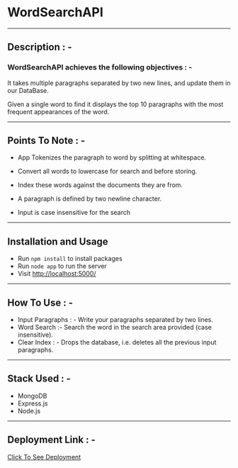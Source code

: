 #                                                 WordSearchAPI

___

## Description : -

### WordSearchAPI achieves the following objectives : -

It takes multiple paragraphs separated by two new lines, and update them in our DataBase.

Given a single word to find it displays the top 10 paragraphs with the most frequent appearances of the word.

___

## Points To Note : -

* App Tokenizes the paragraph to word by splitting at whitespace.

* Convert all words to lowercase for search and before storing.

* Index these words against the documents they are from.

*  A paragraph is defined by two newline character.

* Input is case insensitive for the search

___
## Installation and Usage

* Run `npm install` to install packages
* Run `node app` to run the server 
* Visit [http://localhost:5000/](http://localhost:5000/)
___

## How To Use : -

* Input Paragraphs : - Write your paragraphs separated by two lines.
* Word Search :- Search the word in the search area provided (case insensitive).
* Clear Index : - Drops the database, i.e. deletes all the previous input paragraphs.
___

## Stack Used : -
* MongoDB
* Express.js
* Node.js
___

## Deployment Link : -

[Click To See Deployment](https://tapsearch-api.herokuapp.com)
